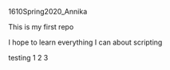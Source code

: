 1610Spring2020_Annika

This is my first repo

I hope to learn everything I can about scripting

testing 1 2 3